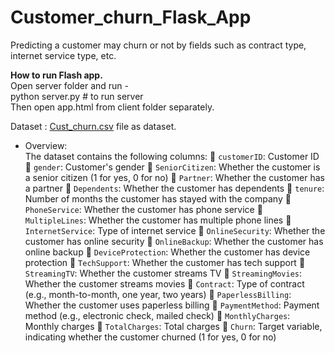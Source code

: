 # Customer_churn_Flask_App
Predicting a customer may churn or not by fields such as contract type, internet service type, etc.

<b>How to run Flash app.</b><br>
Open server folder and run - <br>
python server.py # to run server <br>
Then open app.html from client folder separately. <br>

Dataset : [Cust_churn.csv](https://github.com/Vatsal0313/Customer_churn_Flask_App/blob/main/model/Customer_Churn.csv) file as dataset. <br>
- Overview: <br>
The dataset contains the following columns: 
 `customerID`: Customer ID 
 `gender`: Customer's gender 
 `SeniorCitizen`: Whether the customer is a senior citizen (1 for yes, 0 for no) 
 `Partner`: Whether the customer has a partner 
 `Dependents`: Whether the customer has dependents 
 `tenure`: Number of months the customer has stayed with the company 
 `PhoneService`: Whether the customer has phone service 
 `MultipleLines`: Whether the customer has multiple phone lines 
 `InternetService`: Type of internet service 
 `OnlineSecurity`: Whether the customer has online security 
 `OnlineBackup`: Whether the customer has online backup 
 `DeviceProtection`: Whether the customer has device protection 
 `TechSupport`: Whether the customer has tech support 
 `StreamingTV`: Whether the customer streams TV 
 `StreamingMovies`: Whether the customer streams movies 
 `Contract`: Type of contract (e.g., month-to-month, one year, two years) 
 `PaperlessBilling`: Whether the customer uses paperless billing 
 `PaymentMethod`: Payment method (e.g., electronic check, mailed check) 
 `MonthlyCharges`: Monthly charges 
 `TotalCharges`: Total charges 
 `Churn`: Target variable, indicating whether the customer churned (1 for yes, 0 for no) 
  
